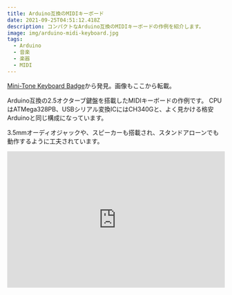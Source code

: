 ```yaml
---
title: Arduino互換のMIDIキーボード
date: 2021-09-25T04:51:12.418Z
description: コンパクトなArduino互換のMIDIキーボードの作例を紹介します。
image: img/arduino-midi-keyboard.jpg
tags:
  - Arduino
  - 音楽
  - 楽器
  - MIDI
---
```

[Mini-Tone Keyboard Badge](https://www.tindie.com/products/cybercitycircuits/mini-tone-keyboard-badge/)から発見。画像もここから転載。

Arduino互換の2.5オクターブ鍵盤を搭載したMIDIキーボードの作例です。
CPUはATMega328PB、USBシリアル変換ICにはCH340Gと、よく見かける格安Arduinoと同じ構成になっています。

3.5mmオーディオジャックや、スピーカーも搭載され、スタンドアローンでも動作するように工夫されています。

<iframe width="100%" height="315" src="https://www.youtube.com/embed/eV_s0fUC-GM" title="YouTube video player" frameborder="0" allow="accelerometer; autoplay; clipboard-write; encrypted-media; gyroscope; picture-in-picture" allowfullscreen></iframe>